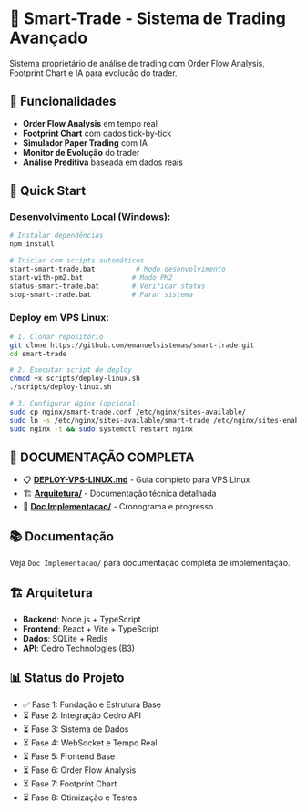 # 🚀 Smart-Trade - Sistema de Trading Avançado

Sistema proprietário de análise de trading com Order Flow Analysis, Footprint Chart e IA para evolução do trader.

## 🎯 Funcionalidades

- **Order Flow Analysis** em tempo real
- **Footprint Chart** com dados tick-by-tick
- **Simulador Paper Trading** com IA
- **Monitor de Evolução** do trader
- **Análise Preditiva** baseada em dados reais

## 🚀 Quick Start

### **Desenvolvimento Local (Windows):**
```bash
# Instalar dependências
npm install

# Iniciar com scripts automáticos
start-smart-trade.bat          # Modo desenvolvimento
start-with-pm2.bat            # Modo PM2
status-smart-trade.bat        # Verificar status
stop-smart-trade.bat          # Parar sistema
```

### **Deploy em VPS Linux:**
```bash
# 1. Clonar repositório
git clone https://github.com/emanuelsistemas/smart-trade.git
cd smart-trade

# 2. Executar script de deploy
chmod +x scripts/deploy-linux.sh
./scripts/deploy-linux.sh

# 3. Configurar Nginx (opcional)
sudo cp nginx/smart-trade.conf /etc/nginx/sites-available/
sudo ln -s /etc/nginx/sites-available/smart-trade /etc/nginx/sites-enabled/
sudo nginx -t && sudo systemctl restart nginx
```

## 📖 **DOCUMENTAÇÃO COMPLETA**

- 📋 **[DEPLOY-VPS-LINUX.md](DEPLOY-VPS-LINUX.md)** - Guia completo para VPS Linux
- 🏗️ **[Arquitetura/](Arquitetura/)** - Documentação técnica detalhada
- 📝 **[Doc Implementacao/](Doc%20Implementacao/)** - Cronograma e progresso

## 📚 Documentação

Veja `Doc Implementacao/` para documentação completa de implementação.

## 🏗️ Arquitetura

- **Backend**: Node.js + TypeScript
- **Frontend**: React + Vite + TypeScript
- **Dados**: SQLite + Redis
- **API**: Cedro Technologies (B3)

## 📊 Status do Projeto

- ✅ Fase 1: Fundação e Estrutura Base
- ⏳ Fase 2: Integração Cedro API
- ⏳ Fase 3: Sistema de Dados
- ⏳ Fase 4: WebSocket e Tempo Real
- ⏳ Fase 5: Frontend Base
- ⏳ Fase 6: Order Flow Analysis
- ⏳ Fase 7: Footprint Chart
- ⏳ Fase 8: Otimização e Testes
